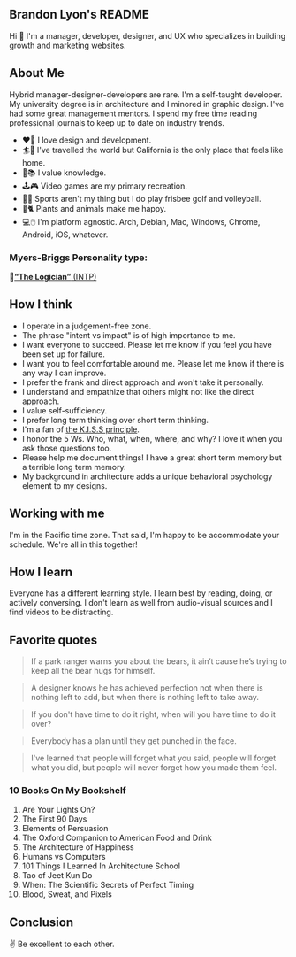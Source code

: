 ## Brandon Lyon's README

Hi 👋 I'm a manager, developer, designer, and UX who specializes in building growth and marketing websites.

## About Me

Hybrid manager-designer-developers are rare. I'm a self-taught developer. My university degree is in architecture and I minored in graphic design. I've had some great management mentors. I spend my free time reading professional journals to keep up to date on industry trends.

- ❤️🎨 I love design and development.
- 🏄🌴 I've travelled the world but California is the only place that feels like home.
- 📖📚 I value knowledge.
- 🕹️🎮 Video games are my primary recreation.
- 🥏⛳ Sports aren't my thing but I do play frisbee golf and volleyball.
- 🌲🐈 Plants and animals make me happy.
- 💻🖱️ I'm platform agnostic. Arch, Debian, Mac, Windows, Chrome, Android, iOS, whatever.

### Myers-Briggs Personality type:

🔗[**“The Logician”** (INTP)](https://www.16personalities.com/intp-personality)

## How I think

- I operate in a judgement-free zone.
- The phrase "intent vs impact" is of high importance to me.
- I want everyone to succeed. Please let me know if you feel you have been set up for failure.
- I want you to feel comfortable around me. Please let me know if there is any way I can improve.
- I prefer the frank and direct approach and won't take it personally.
- I understand and empathize that others might not like the direct approach.
- I value self-sufficiency.
- I prefer long term thinking over short term thinking.
- I'm a fan of [the K.I.S.S principle](https://en.wikipedia.org/wiki/KISS_principle).
- I honor the 5 Ws. Who, what, when, where, and why? I love it when you ask those questions too.
- Please help me document things! I have a great short term memory but a terrible long term memory.
- My background in architecture adds a unique behavioral psychology element to my designs.

## Working with me

I'm in the Pacific time zone. That said, I'm happy to be accommodate your schedule. We're all in this together!

## How I learn

Everyone has a different learning style. I learn best by reading, doing, or actively conversing. I don't learn as well from audio-visual sources and I find videos to be distracting.

## Favorite quotes

> If a park ranger warns you about the bears, it ain’t cause he’s trying to keep all the bear hugs for himself.

> A designer knows he has achieved perfection not when there is nothing left to add, but when there is nothing left to take away.

> If you don't have time to do it right, when will you have time to do it over?

> Everybody has a plan until they get punched in the face.

> I've learned that people will forget what you said, people will forget what you did, but people will never forget how you made them feel.

### 10 Books On My Bookshelf

01. Are Your Lights On?
02. The First 90 Days
03. Elements of Persuasion
04. The Oxford Companion to American Food and Drink
05. The Architecture of Happiness
06. Humans vs Computers
07. 101 Things I Learned In Architecture School
08. Tao of Jeet Kun Do
09. When: The Scientific Secrets of Perfect Timing
10. Blood, Sweat, and Pixels

## Conclusion

✌️ Be excellent to each other.
